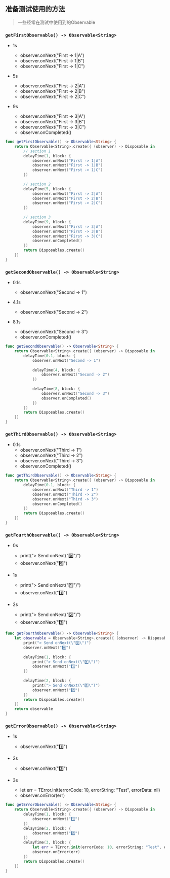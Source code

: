 ## 准备测试使用的方法

> 一些经常在测试中使用到的Observable


### `getFirstObservable() -> Observable<String> `

- 1s 
    - observer.onNext("First -> 1|A")
    - observer.onNext("First -> 1|B")
    - observer.onNext("First -> 1|C")

- 5s 
    - observer.onNext("First -> 2|A")
    - observer.onNext("First -> 2|B")
    - observer.onNext("First -> 2|C")

- 9s 
    - observer.onNext("First -> 3|A")
    - observer.onNext("First -> 3|B")
    - observer.onNext("First -> 3|C")
    - observer.onCompleted()

```swift
func getFirstObservable() -> Observable<String> {
    return Observable<String>.create({ (observer) -> Disposable in
        // section 1
        delayTime(1, block: {
            observer.onNext("First -> 1|A")
            observer.onNext("First -> 1|B")
            observer.onNext("First -> 1|C")
        })
        
        // section 2
        delayTime(5, block: {
            observer.onNext("First -> 2|A")
            observer.onNext("First -> 2|B")
            observer.onNext("First -> 2|C")
        })
        
        // section 3
        delayTime(9, block: {
            observer.onNext("First -> 3|A")
            observer.onNext("First -> 3|B")
            observer.onNext("First -> 3|C")
            observer.onCompleted()
        })
        return Disposables.create()
    })
}
```

### `getSecondObservable() -> Observable<String>`

- 0.1s 
    - observer.onNext("Second -> 1")

- 4.1s 
    - observer.onNext("Second -> 2")

- 8.1s 
    - observer.onNext("Second -> 3")
    - observer.onCompleted()

```swift    
func getSecondObservable() -> Observable<String> {
    return Observable<String>.create({ (observer) -> Disposable in
        delayTime(0.1, block: {
            observer.onNext("Second -> 1")
            
            delayTime(4, block: {
                observer.onNext("Second -> 2")
            })
            
            delayTime(8, block: {
                observer.onNext("Second -> 3")
                observer.onCompleted()
            })
        })
        return Disposables.create()
    })
}
```

### `getThirdObservable() -> Observable<String>`

- 0.1s
    - observer.onNext("Third -> 1")
    - observer.onNext("Third -> 2")
    - observer.onNext("Third -> 3")
    - observer.onCompleted()

```swift    
func getThirdObservable() -> Observable<String> {
    return Observable<String>.create({ (observer) -> Disposable in
        delayTime(0.1, block: {
            observer.onNext("Third -> 1")
            observer.onNext("Third -> 2")
            observer.onNext("Third -> 3")
            observer.onCompleted()
        })
        return Disposables.create()
    })
}
```

### `getFourthObservable() -> Observable<String>`

- 0s
    - print("> Send onNext(\"0️⃣\")")
    - observer.onNext("0️⃣")

- 1s
    - print("> Send onNext(\"1️⃣\")")
    - observer.onNext("1️⃣")

- 2s
    - print("> Send onNext(\"2️⃣\")")
    - observer.onNext("2️⃣")


```swift
func getFourthObservable() -> Observable<String> {
    let observable = Observable<String>.create({ (observer) -> Disposable in
        print("> Send onNext(\"0️⃣\")")
        observer.onNext("0️⃣")
        
        delayTime(1, block: {
            print("> Send onNext(\"1️⃣\")")
            observer.onNext("1️⃣")
        })
        
        delayTime(2, block: {
            print("> Send onNext(\"2️⃣\")")
            observer.onNext("2️⃣")
        })
        return Disposables.create()
    })
    return observable
}
```

### `getErrorObservable() -> Observable<String>`

- 1s
    - observer.onNext("1️⃣")

- 2s
    - observer.onNext("2️⃣")

- 3s
    - let err = TError.init(errorCode: 10, errorString: "Test", errorData: nil)
    - observer.onError(err)



```swift    
func getErrorObservable() -> Observable<String> {
    return Observable<String>.create({ (observer) -> Disposable in
        delayTime(1, block: {
            observer.onNext("1️⃣")
        })
        delayTime(2, block: {
            observer.onNext("2️⃣")
        })
        delayTime(3, block: {
            let err = TError.init(errorCode: 10, errorString: "Test", errorData: nil)
            observer.onError(err)
        })
        return Disposables.create()
    })
}
```